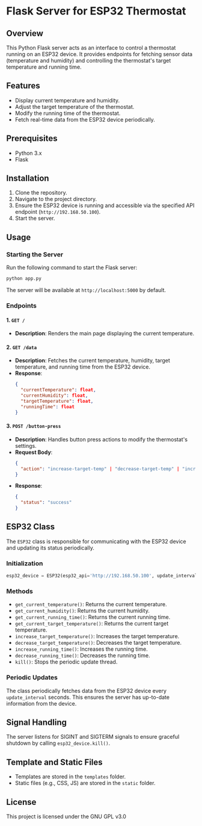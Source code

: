# Flask Server for ESP32 Thermostat

## Overview

This Python Flask server acts as an interface to control a thermostat running on an ESP32 device. It provides endpoints for fetching sensor data (temperature and humidity) and controlling the thermostat's target temperature and running time.

## Features

- Display current temperature and humidity.
- Adjust the target temperature of the thermostat.
- Modify the running time of the thermostat.
- Fetch real-time data from the ESP32 device periodically.

## Prerequisites

- Python 3.x
- Flask

## Installation

1. Clone the repository.
2. Navigate to the project directory.
3. Ensure the ESP32 device is running and accessible via the specified API endpoint (`http://192.168.50.100`).
4. Start the server.

## Usage

### Starting the Server

Run the following command to start the Flask server:

```bash
python app.py
```

The server will be available at `http://localhost:5000` by default.

### Endpoints

#### 1. `GET /`

- **Description**: Renders the main page displaying the current temperature.

#### 2. `GET /data`

- **Description**: Fetches the current temperature, humidity, target temperature, and running time from the ESP32 device.
- **Response**:
  ```json
  {
    "currentTemperature": float,
    "currentHumidity": float,
    "targetTemperature": float,
    "runningTime": float
  }
  ```

#### 3. `POST /button-press`

- **Description**: Handles button press actions to modify the thermostat's settings.
- **Request Body**:
  ```json
  {
    "action": "increase-target-temp" | "decrease-target-temp" | "increase-running-time" | "decrease-running-time"
  }
  ```
- **Response**:
  ```json
  {
    "status": "success"
  }
  ```

## ESP32 Class

The `ESP32` class is responsible for communicating with the ESP32 device and updating its status periodically.

### Initialization

```python
esp32_device = ESP32(esp32_api='http://192.168.50.100', update_interval=0.25)
```

### Methods

- `get_current_temperature()`: Returns the current temperature.
- `get_current_humidity()`: Returns the current humidity.
- `get_current_running_time()`: Returns the current running time.
- `get_current_target_temperature()`: Returns the current target temperature.
- `increase_target_temperature()`: Increases the target temperature.
- `decrease_target_temperature()`: Decreases the target temperature.
- `increase_running_time()`: Increases the running time.
- `decrease_running_time()`: Decreases the running time.
- `kill()`: Stops the periodic update thread.

### Periodic Updates

The class periodically fetches data from the ESP32 device every `update_interval` seconds. This ensures the server has up-to-date information from the device.

## Signal Handling

The server listens for SIGINT and SIGTERM signals to ensure graceful shutdown by calling `esp32_device.kill()`.

## Template and Static Files

- Templates are stored in the `templates` folder.
- Static files (e.g., CSS, JS) are stored in the `static` folder.

## License

This project is licensed under the GNU GPL v3.0
